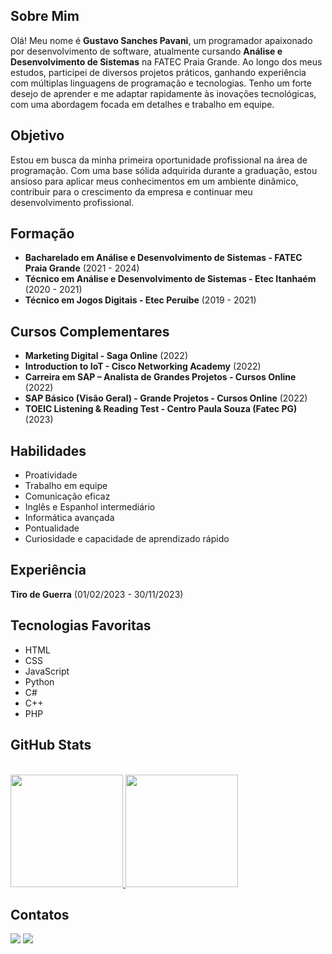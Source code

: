 <section>
  <h2>Sobre Mim</h2>
  <p>Olá! Meu nome é <strong>Gustavo Sanches Pavani</strong>, um programador apaixonado por desenvolvimento de software, atualmente cursando <strong>Análise e Desenvolvimento de Sistemas</strong> na FATEC Praia Grande. Ao longo dos meus estudos, participei de diversos projetos práticos, ganhando experiência com múltiplas linguagens de programação e tecnologias. Tenho um forte desejo de aprender e me adaptar rapidamente às inovações tecnológicas, com uma abordagem focada em detalhes e trabalho em equipe.</p>
</section>

<section>
  <h2>Objetivo</h2>
  <p>Estou em busca da minha primeira oportunidade profissional na área de programação. Com uma base sólida adquirida durante a graduação, estou ansioso para aplicar meus conhecimentos em um ambiente dinâmico, contribuir para o crescimento da empresa e continuar meu desenvolvimento profissional.</p>
</section>

<section>
  <h2>Formação</h2>
  <ul>
    <li><strong>Bacharelado em Análise e Desenvolvimento de Sistemas - FATEC Praia Grande</strong> (2021 - 2024)</li>
    <li><strong>Técnico em Análise e Desenvolvimento de Sistemas - Etec Itanhaém</strong> (2020 - 2021)</li>
    <li><strong>Técnico em Jogos Digitais - Etec Peruíbe</strong> (2019 - 2021)</li>
  </ul>
</section>

<section>
  <h2>Cursos Complementares</h2>
  <ul>
    <li><strong>Marketing Digital - Saga Online</strong> (2022)</li>
    <li><strong>Introduction to IoT - Cisco Networking Academy</strong> (2022)</li>
    <li><strong>Carreira em SAP – Analista de Grandes Projetos - Cursos Online</strong> (2022)</li>
    <li><strong>SAP Básico (Visão Geral) - Grande Projetos - Cursos Online</strong> (2022)</li>
    <li><strong>TOEIC Listening & Reading Test - Centro Paula Souza (Fatec PG)</strong> (2023)</li>
  </ul>
</section>

<section>
  <h2>Habilidades</h2>
  <ul>
    <li>Proatividade</li>
    <li>Trabalho em equipe</li>
    <li>Comunicação eficaz</li>
    <li>Inglês e Espanhol intermediário</li>
    <li>Informática avançada</li>
    <li>Pontualidade</li>
    <li>Curiosidade e capacidade de aprendizado rápido</li>
  </ul>
</section>

<section>
  <h2>Experiência</h2>
  <p><strong>Tiro de Guerra</strong> (01/02/2023 - 30/11/2023)</p>
</section>

<section>
  <h2>Tecnologias Favoritas</h2>
  <ul>
    <li>HTML</li>
    <li>CSS</li>
    <li>JavaScript</li>
    <li>Python</li>
    <li>C#</li>
    <li>C++</li>
    <li>PHP</li>
  </ul>
</section>

<section>
  <h2>GitHub Stats</h2>
  <div style="display: inline_block"><br>
    <a href="https://github.com/GustavoSanchesPavani">
      <img loading="lazy" height="180em" src="https://github-readme-stats.vercel.app/api/top-langs/?username=GustavoSanchesPavani&layout=compact&langs_count=7&theme=dracula"/>
      <img loading="lazy" height="180em" src="https://github-readme-stats.vercel.app/api?username=GustavoSanchesPavani&show_icons=true&theme=dracula&include_all_commits=true&count_private=true"/>
    </a>
  </div>
</section>

<section>
  <h2>Contatos</h2>
  <div>
    <a href="mailto:gus257.gu@gmail.com"><img src="https://img.shields.io/badge/-Gmail-%23333?style=for-the-badge&logo=gmail&logoColor=white" target="_blank"></a>
    <a href="https://www.linkedin.com/in/gustavosanchespavani" target="_blank"><img src="https://img.shields.io/badge/-LinkedIn-%230077B5?style=for-the-badge&logo=linkedin&logoColor=white" target="_blank"></a>
  </div>
</section>
